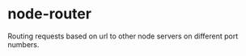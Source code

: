 node-router
===========

Routing requests based on url to other node servers on different port numbers.